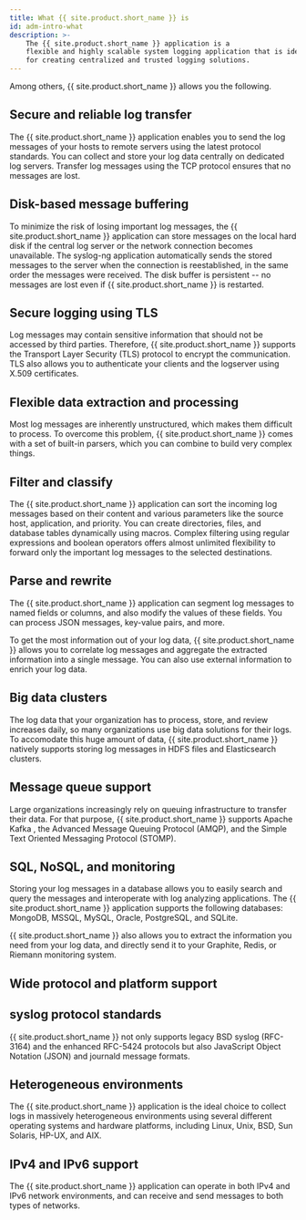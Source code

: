 ```yaml
---
title: What {{ site.product.short_name }} is
id: adm-intro-what
description: >-
    The {{ site.product.short_name }} application is a
    flexible and highly scalable system logging application that is ideal
    for creating centralized and trusted logging solutions.
---
```


Among others, {{ site.product.short_name }} allows you the following.

## Secure and reliable log transfer

The {{ site.product.short_name }} application enables you to send the log messages of
your hosts to remote servers using the latest protocol standards. You
can collect and store your log data centrally on dedicated log servers.
Transfer log messages using the TCP protocol ensures that no messages
are lost.

## Disk-based message buffering

To minimize the risk of losing important log messages, the {{ site.product.short_name }}
application can store messages on the local hard disk if the central log
server or the network connection becomes unavailable. The syslog-ng
application automatically sends the stored messages to the server when
the connection is reestablished, in the same order the messages were
received. The disk buffer is persistent -- no messages are lost even if
{{ site.product.short_name }} is restarted.

## Secure logging using TLS

Log messages may contain sensitive information that should not be
accessed by third parties. Therefore, {{ site.product.short_name }} supports the
Transport Layer Security (TLS) protocol to encrypt the communication.
TLS also allows you to authenticate your clients and the logserver using
X.509 certificates.

## Flexible data extraction and processing

Most log messages are inherently unstructured, which makes them
difficult to process. To overcome this problem, {{ site.product.short_name }} comes with
a set of built-in parsers, which you can combine to build very complex
things.

## Filter and classify

The {{ site.product.short_name }} application can sort the incoming log messages based
on their content and various parameters like the source host,
application, and priority. You can create directories, files, and
database tables dynamically using macros. Complex filtering using
regular expressions and boolean operators offers almost unlimited
flexibility to forward only the important log messages to the selected
destinations.

## Parse and rewrite

The {{ site.product.short_name }} application can segment log messages to named fields
or columns, and also modify the values of these fields. You can process
JSON messages, key-value pairs, and more.

To get the most information out of your log data, {{ site.product.short_name }} allows
you to correlate log messages and aggregate the extracted information
into a single message. You can also use external information to enrich
your log data.

## Big data clusters

The log data that your organization has to process, store, and review
increases daily, so many organizations use big data solutions for their
logs. To accomodate this huge amount of data, {{ site.product.short_name }} natively
supports storing log messages in HDFS files and Elasticsearch clusters.

## Message queue support

Large organizations increasingly rely on queuing infrastructure to
transfer their data. For that purpose, {{ site.product.short_name }} supports Apache
Kafka , the Advanced Message Queuing Protocol (AMQP), and the Simple
Text Oriented Messaging Protocol (STOMP).

## SQL, NoSQL, and monitoring

Storing your log messages in a database allows you to easily search and
query the messages and interoperate with log analyzing applications. The
{{ site.product.short_name }} application supports the following databases: MongoDB, MSSQL,
MySQL, Oracle, PostgreSQL, and SQLite.

{{ site.product.short_name }} also allows you to extract the information you need from
your log data, and directly send it to your Graphite, Redis, or Riemann
monitoring system.

## Wide protocol and platform support

## syslog protocol standards

{{ site.product.short_name }} not only supports legacy BSD syslog (RFC-3164) and the enhanced
RFC-5424 protocols but also JavaScript Object Notation (JSON) and
journald message formats.

## Heterogeneous environments

The {{ site.product.short_name }} application is the ideal choice to collect logs in
massively heterogeneous environments using several different operating
systems and hardware platforms, including Linux, Unix, BSD, Sun Solaris,
HP-UX, and AIX.

## IPv4 and IPv6 support

The {{ site.product.short_name }} application can operate in both IPv4 and IPv6 network
environments, and can receive and send messages to both types of
networks.
